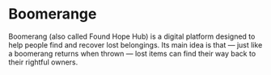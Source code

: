 # Boomerange
Boomerang (also called Found Hope Hub) is a digital platform designed to help people find and recover lost belongings. Its main idea is that — just like a boomerang returns when thrown — lost items can find their way back to their rightful owners.